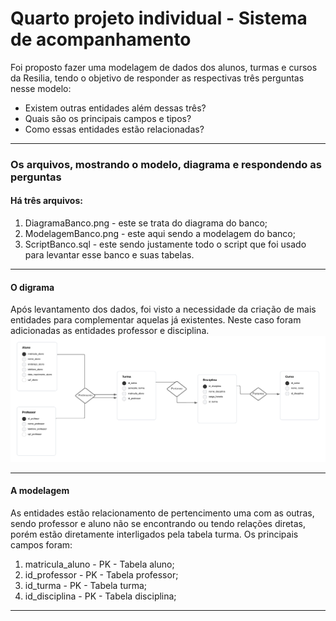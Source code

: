 # Quarto projeto individual - Sistema de acompanhamento
Foi proposto fazer uma modelagem de dados dos alunos, turmas e cursos da Resilia, tendo o objetivo de responder as respectivas três perguntas nesse modelo:
- Existem outras entidades além dessas três?
- Quais são os principais campos e tipos?
- Como essas entidades estão relacionadas?
<hr>
<h3> Os arquivos, mostrando o modelo, diagrama e respondendo as perguntas</h3>
<h4> Há três arquivos:</h4> 
<ol> 
<li> DiagramaBanco.png - este se trata do diagrama do banco;</li>
<li> ModelagemBanco.png - este aqui sendo a modelagem do banco;</li>
<li> ScriptBanco.sql - este sendo justamente todo o script que foi usado para levantar esse banco e suas tabelas.</li>
</ol>
<hr>
<h4> O digrama </h4>
Após levantamento dos dados, foi visto a necessidade da criação de mais entidades para complementar aquelas já existentes. Neste caso foram adicionadas as entidades professor e disciplina.
<center> <img src="/DiagramaBanco.png" width="800px"/> </center>
<hr>
<h4> A modelagem </h4>
As entidades estão relacionamento de pertencimento uma com as outras, sendo professor e aluno não se encontrando ou tendo relações diretas, porém estão diretamente interligados pela tabela turma. Os principais campos foram:
<ol> 
<li> matricula_aluno - PK - Tabela aluno;</li>
<li> id_professor - PK - Tabela professor;</li>
<li> id_turma - PK - Tabela turma;</li>
<li> id_disciplina - PK - Tabela disciplina;</li>
<li< id_curso - PK - Tabela curso.</li>
</ol>
<hr>
